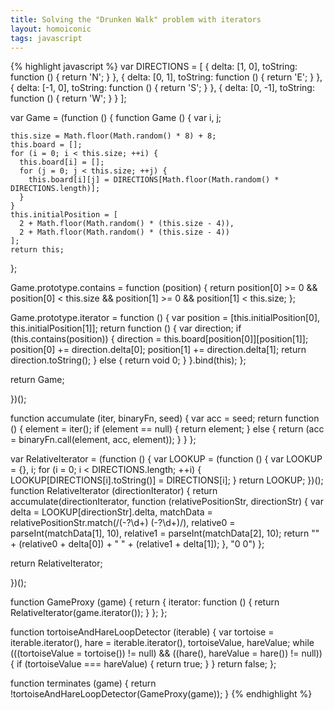```yaml
---
title: Solving the "Drunken Walk" problem with iterators
layout: homoiconic
tags: javascript
---
```


{% highlight javascript %}
var DIRECTIONS = [
                   {
                     delta: [1, 0],
                     toString: function () { return 'N'; }
                   },
                   {
                     delta: [0, 1],
                     toString: function () { return 'E'; }
                   },
                   {
                     delta: [-1, 0],
                     toString: function () { return 'S'; }
                   },
                   {
                     delta: [0, -1],
                     toString: function () { return 'W'; }
                   }
                 ];

var Game = (function () {
  function Game () {
    var i,
        j;
    
    this.size = Math.floor(Math.random() * 8) + 8;
    this.board = [];
    for (i = 0; i < this.size; ++i) {
      this.board[i] = [];
      for (j = 0; j < this.size; ++j) {
        this.board[i][j] = DIRECTIONS[Math.floor(Math.random() * DIRECTIONS.length)];
      }
    }
    this.initialPosition = [
      2 + Math.floor(Math.random() * (this.size - 4)), 
      2 + Math.floor(Math.random() * (this.size - 4))
    ];
    return this;
  };
  
  Game.prototype.contains = function (position) {
    return position[0] >= 0 && position[0] < this.size && position[1] >= 0 && position[1] < this.size;
  };
  
  Game.prototype.iterator = function () {
    var position = [this.initialPosition[0], this.initialPosition[1]];
    return function () {
      var direction;
      if (this.contains(position)) {
        direction = this.board[position[0]][position[1]];
        position[0] += direction.delta[0];
        position[1] += direction.delta[1];
        return direction.toString();
      }
      else {
        return void 0;
      }
    }.bind(this);
  };
  
  return Game;
  
})();

function accumulate (iter, binaryFn, seed) {
  var acc = seed;
  return function () {
    element = iter();
    if (element == null) {
      return element;
    }
    else {
      return (acc = binaryFn.call(element, acc, element));
    }
  }
};

var RelativeIterator = (function () {
  var LOOKUP = (function () {
    var LOOKUP = {},
        i;
    for (i = 0; i < DIRECTIONS.length; ++i) {
      LOOKUP[DIRECTIONS[i].toString()] = DIRECTIONS[i];
    }
    return LOOKUP;
  })();
  function RelativeIterator (directionIterator) {
    return accumulate(directionIterator, function (relativePositionStr, directionStr) {
      var delta = LOOKUP[directionStr].delta,
          matchData = relativePositionStr.match(/(-?\d+) (-?\d+)/),
          relative0 = parseInt(matchData[1], 10),
          relative1 = parseInt(matchData[2], 10);
      return "" + (relative0 + delta[0]) + " " + (relative1 + delta[1]);
    }, "0 0")
  };
  
  return RelativeIterator;
  
})();



function GameProxy (game) {
  return {
    iterator: function () {
      return RelativeIterator(game.iterator());
    }
  };
};

function tortoiseAndHareLoopDetector (iterable) {
  var tortoise = iterable.iterator(),
      hare = iterable.iterator(), 
      tortoiseValue, 
      hareValue;
  while (((tortoiseValue = tortoise()) != null) && ((hare(), hareValue = hare()) != null)) {
    if (tortoiseValue === hareValue) {
      return true;
    }
  }
  return false;
};

function terminates (game) {
  return !tortoiseAndHareLoopDetector(GameProxy(game));
}
{% endhighlight %}